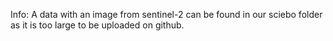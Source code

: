 Info:
A data with an image from sentinel-2 can be found in our sciebo folder as it is too large to be uploaded on github.
